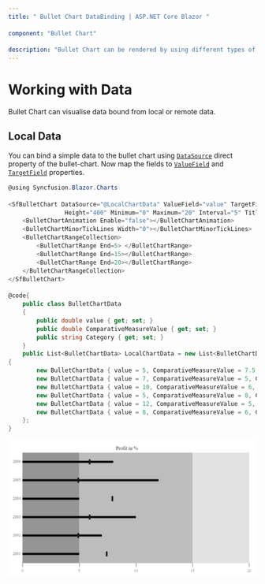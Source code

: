 ```yaml
---
title: " Bullet Chart DataBinding | ASP.NET Core Blazor "

component: "Bullet Chart"

description: "Bullet Chart can be rendered by using different types of data source. They are called local data, remote data."
---
```


# Working with Data

Bullet Chart can visualise data bound from local or remote data.

## Local Data

You can bind a simple data to the bullet chart using
[`DataSource`](../api/bullet-chart/) direct property of the bullet-chart. Now map the fields to [`ValueField`](../api/bullet-chart/#valueField-string) and [`TargetField`](../api/bullet-chart/#targetField-string) properties.

```csharp
@using Syncfusion.Blazor.Charts

<SfBulletChart DataSource="@LocalChartData" ValueField="value" TargetField="ComparativeMeasureValue" CategoryField="Category"
                Height="400" Minimum="0" Maximum="20" Interval="5" Title="Profit in %">
    <BulletChartAnimation Enable="false"></BulletChartAnimation>
    <BulletChartMinorTickLines Width="0"></BulletChartMinorTickLines>
    <BulletChartRangeCollection>
        <BulletChartRange End=5> </BulletChartRange>
        <BulletChartRange End=15></BulletChartRange>
        <BulletChartRange End=20></BulletChartRange>
    </BulletChartRangeCollection>
</SfBulletChart>

@code{
    public class BulletChartData
    {
        public double value { get; set; }
        public double ComparativeMeasureValue { get; set; }
        public string Category { get; set; }
    }
    public List<BulletChartData> LocalChartData = new List<BulletChartData>
{
        new BulletChartData { value = 5, ComparativeMeasureValue = 7.5, Category = "2001" },
        new BulletChartData { value = 7, ComparativeMeasureValue = 5, Category = "2002" },
        new BulletChartData { value = 10, ComparativeMeasureValue = 6, Category = "2003" },
        new BulletChartData { value = 5, ComparativeMeasureValue = 8, Category = "2004" },
        new BulletChartData { value = 12, ComparativeMeasureValue = 5, Category = "2005" },
        new BulletChartData { value = 8, ComparativeMeasureValue = 6, Category = "2006" }
    };
}
```

![Axis Customization](images/local-data.png)